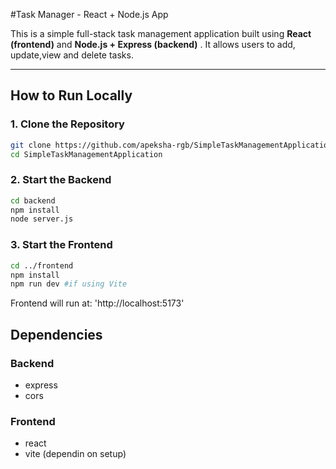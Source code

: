 #Task Manager - React + Node.js App

This is a simple full-stack task management application built using **React (frontend)** and **Node.js + Express (backend)** . It allows users to add, update,view and delete tasks.

---

## How to Run Locally

### 1. Clone the Repository

```bash
git clone https://github.com/apeksha-rgb/SimpleTaskManagementApplication.git
cd SimpleTaskManagementApplication
```


### 2. Start the Backend
```bash
cd backend
npm install
node server.js
```

### 3. Start the Frontend
```bash
cd ../frontend
npm install
npm run dev #if using Vite
```

Frontend will run at: 'http://localhost:5173'

## Dependencies
### Backend
- express
- cors

### Frontend
- react 
- vite (dependin on setup)

